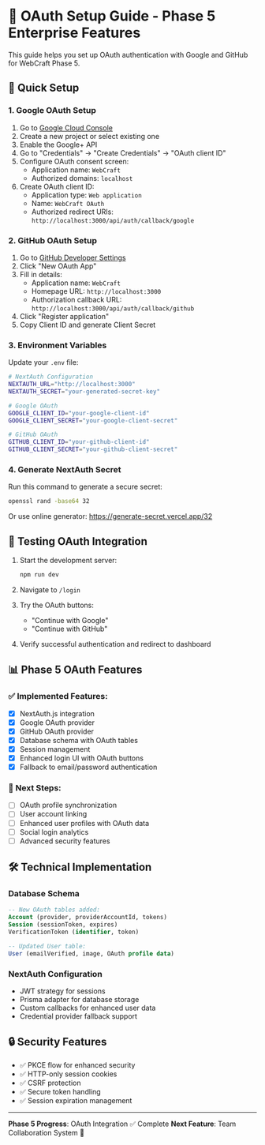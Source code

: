 # 🔐 OAuth Setup Guide - Phase 5 Enterprise Features

This guide helps you set up OAuth authentication with Google and GitHub for WebCraft Phase 5.

## 🎯 Quick Setup

### 1. Google OAuth Setup

1. Go to [Google Cloud Console](https://console.cloud.google.com/)
2. Create a new project or select existing one
3. Enable the Google+ API
4. Go to "Credentials" → "Create Credentials" → "OAuth client ID"
5. Configure OAuth consent screen:
   - Application name: `WebCraft`
   - Authorized domains: `localhost`
6. Create OAuth client ID:
   - Application type: `Web application`
   - Name: `WebCraft OAuth`
   - Authorized redirect URIs: `http://localhost:3000/api/auth/callback/google`

### 2. GitHub OAuth Setup

1. Go to [GitHub Developer Settings](https://github.com/settings/developers)
2. Click "New OAuth App"
3. Fill in details:
   - Application name: `WebCraft`
   - Homepage URL: `http://localhost:3000`
   - Authorization callback URL: `http://localhost:3000/api/auth/callback/github`
4. Click "Register application"
5. Copy Client ID and generate Client Secret

### 3. Environment Variables

Update your `.env` file:

```bash
# NextAuth Configuration
NEXTAUTH_URL="http://localhost:3000"
NEXTAUTH_SECRET="your-generated-secret-key"

# Google OAuth
GOOGLE_CLIENT_ID="your-google-client-id"
GOOGLE_CLIENT_SECRET="your-google-client-secret"

# GitHub OAuth  
GITHUB_CLIENT_ID="your-github-client-id"
GITHUB_CLIENT_SECRET="your-github-client-secret"
```

### 4. Generate NextAuth Secret

Run this command to generate a secure secret:

```bash
openssl rand -base64 32
```

Or use online generator: https://generate-secret.vercel.app/32

## 🚀 Testing OAuth Integration

1. Start the development server:
   ```bash
   npm run dev
   ```

2. Navigate to `/login` 

3. Try the OAuth buttons:
   - "Continue with Google"
   - "Continue with GitHub"

4. Verify successful authentication and redirect to dashboard

## 📊 Phase 5 OAuth Features

### ✅ Implemented Features:
- [x] NextAuth.js integration
- [x] Google OAuth provider
- [x] GitHub OAuth provider  
- [x] Database schema with OAuth tables
- [x] Session management
- [x] Enhanced login UI with OAuth buttons
- [x] Fallback to email/password authentication

### 🔄 Next Steps:
- [ ] OAuth profile synchronization
- [ ] User account linking
- [ ] Enhanced user profiles with OAuth data
- [ ] Social login analytics
- [ ] Advanced security features

## 🛠️ Technical Implementation

### Database Schema
```sql
-- New OAuth tables added:
Account (provider, providerAccountId, tokens)
Session (sessionToken, expires)  
VerificationToken (identifier, token)

-- Updated User table:
User (emailVerified, image, OAuth profile data)
```

### NextAuth Configuration
- JWT strategy for sessions
- Prisma adapter for database storage
- Custom callbacks for enhanced user data
- Credential provider fallback support

## 🔒 Security Features

- ✅ PKCE flow for enhanced security
- ✅ HTTP-only session cookies
- ✅ CSRF protection  
- ✅ Secure token handling
- ✅ Session expiration management

---

**Phase 5 Progress**: OAuth Integration ✅ Complete
**Next Feature**: Team Collaboration System 🚧
